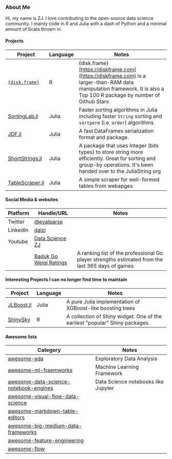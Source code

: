 ### About Me

Hi, my name is ZJ. I love contributing to the open-source data science community. I mainly code in R and Julia with a dash of Python and a minimal amount of Scala thrown in.

#### Projects

| Project | Language | Notes |
| -- | -- | -- |
| [`{disk.frame}`](https://github.com/xiaodaigh/disk.frame) | R | {disk.frame} [https://diskframe.com](https://diskframe.com) is a larger-than-RAM data manipulation framework. It is also a Top 100 R package by number of Github Stars |
| [SortingLab.jl](https://github.com/xiaodaigh/SortingLab.jl) | Julia | Faster sorting algorithms in Julia including faster `String` sorting and `sortperm` (i.e. `order`) algorithms |
| [JDF.jl](https://github.com/xiaodaigh/JDF.jl) | Julia | A fast DataFrames serialization format and package. |
| [ShortStrings.jl](https://github.com/JuliaString/ShortStrings.jl) | Julia | A package that uses Integer (bits types) to store string more efficiently. Great for sorting and group-by operations. It's been handed over to the JuliaString org |
| [TableScraper.jl](https://github.com/xiaodaigh/TableScraper.jl) | Julia | A simple scraper for well-formed tables from webapges |


#### Social Media & websites 

| Platform | Handle/URL | Notes |
| -- | -- | -- |
| Twitter | [@evalparse](https://twitter.com/evalparse) |
| LinkedIn | [daizj](https://www.linkedin.com/in/daizj/) |
| Youtube | [Data Science ZJ](https://www.youtube.com/channel/UCKxHtRdtFEPihEjTtjG8Y8w) |
| |       [Baduk Go Weiqi Ratings](http://daizj.net/baduk-go-weiqi-ratings/) | A ranking list of the professional Go player strengths estimated from the last 365 days of games |

#### Interesting Projects I can no longer find time to maintain

| Project | Language | Notes |
| -- | -- | -- |
| [JLBoost.jl](https://github.com/xiaodaigh/JLBoost.jl) | Julia | A pure Julia implementation of XGBoost-like boosting trees |
| [ShinySky](https://github.com/AnalytixWare/ShinySky) | R | A collection of Shiny widget. One of the earliest "popular" Shiny packages. |


#### Awesome lists

| Category | Notes |
| -- | -- |
| [awesome-eda](https://github.com/xiaodaigh/awesome-eda) | Exploratory Data Analysis | 
| [awesome-ml-fraemworks](https://github.com/xiaodaigh/awesome-ml-frameworks) | Machine Learning Framework | 
| [awesome-data-science-notebook-engines](https://github.com/xiaodaigh/awesome-data-science-notebook-engines) | Data Science notebooks like Jupyter | 
| [awesome-visual-flow-data-science](https://github.com/xiaodaigh/awesome-visual-flow-data-science) |  | 
| [awesome-markdown-table-editors](https://github.com/xiaodaigh/awesome-markdown-table-editors) |  | 
| [awesome-big-medium-data-frameworks](https://github.com/xiaodaigh/awesome-big-medium-data-frameworks) |  | 
| [awesome-feature-engineering](https://github.com/xiaodaigh/awesome-feature-engineering) |  | 
| [awesome-flow](https://github.com/xiaodaigh/awesome-flow) |  |




<!--
**xiaodaigh/xiaodaigh** is a ✨ _special_ ✨ repository because its `README.md` (this file) appears on your GitHub profile.

Here are some ideas to get you started:

- 🔭 I’m currently working on ...
- 🌱 I’m currently learning ...
- 👯 I’m looking to collaborate on ...
- 🤔 I’m looking for help with ...
- 💬 Ask me about ...
- 📫 How to reach me: ...
- 😄 Pronouns: ...
- ⚡ Fun fact: ...
-->
